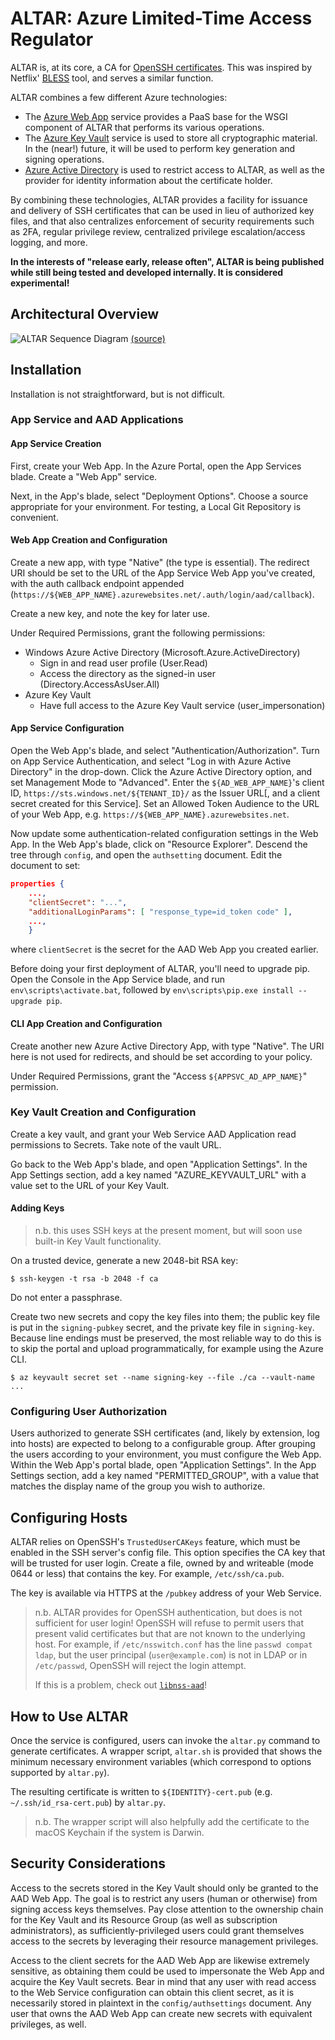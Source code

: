 
ALTAR: Azure Limited-Time Access Regulator
==========================================

ALTAR is, at its core, a CA for [OpenSSH certificates](https://cvsweb.openbsd.org/cgi-bin/cvsweb/~checkout~/src/usr.bin/ssh/PROTOCOL.certkeys?rev=1.10&content-type=text/plain). This was inspired by Netflix' [BLESS](https://github.com/Netflix/bless) tool, and serves a similar function.

ALTAR combines a few different Azure technologies:
* The [Azure Web App](https://azure.microsoft.com/en-us/services/app-service/web/) service provides a PaaS base for the WSGI component of ALTAR that performs its various operations.
* The [Azure Key Vault](https://azure.microsoft.com/en-us/services/key-vault/) service is used to store all cryptographic material. In the (near!) future, it will be used to perform key generation and signing operations.
* [Azure Active Directory](https://azure.microsoft.com/en-us/services/active-directory/) is used to restrict access to ALTAR, as well as the provider for identity information about the certificate holder.

By combining these technologies, ALTAR provides a facility for issuance and delivery of SSH certificates that can be used in lieu of authorized key files, and that also centralizes enforcement of security requirements such as 2FA, regular privilege review, centralized privilege escalation/access logging, and more.

**In the interests of "release early, release often", ALTAR is being published while still being tested and developed internally. It is considered experimental!**


Architectural Overview
----------------------

![ALTAR Sequence Diagram](sequence_flow.png)
[(source)](sequence_flow.txt)


Installation
------------

Installation is not straightforward, but is not difficult.

### App Service and AAD Applications ###

#### App Service Creation ####

First, create your Web App. In the Azure Portal, open the App Services blade. Create a "Web App" service.

Next, in the App's blade, select "Deployment Options". Choose a source appropriate for your environment. For testing, a Local Git Repository is convenient.

#### Web App Creation and Configuration ####

Create a new app, with type "Native" (the type is essential). The redirect URI should be set to the URL of the App Service Web App you've created, with the auth callback endpoint appended (`https://${WEB_APP_NAME}.azurewebsites.net/.auth/login/aad/callback`).

Create a new key, and note the key for later use.

Under Required Permissions, grant the following permissions:
* Windows Azure Active Directory (Microsoft.Azure.ActiveDirectory)
    * Sign in and read user profile (User.Read)
    * Access the directory as the signed-in user (Directory.AccessAsUser.All)
* Azure Key Vault
    * Have full access to the Azure Key Vault service (user_impersonation)

#### App Service Configuration ####

Open the Web App's blade, and select "Authentication/Authorization". Turn on App Service Authentication, and select "Log in with Azure Active Directory" in the drop-down. Click the Azure Active Directory option, and set Management Mode to "Advanced". Enter the `${AD_WEB_APP_NAME}`'s client ID, `https://sts.windows.net/${TENANT_ID}/` as the Issuer URL[, and a client secret created for this Service]. Set an Allowed Token Audience to the URL of your Web App, e.g. `https://${WEB_APP_NAME}.azurewebsites.net`.

Now update some authentication-related configuration settings in the Web App. In the Web App's blade, click on "Resource Explorer". Descend the tree through `config`, and open the `authsetting` document. Edit the document to set:

```json
properties {
    ...,
    "clientSecret": "...",
    "additionalLoginParams": [ "response_type=id_token code" ],
    ...,
    }
```

where `clientSecret` is the secret for the AAD Web App you created earlier.

Before doing your first deployment of ALTAR, you'll need to upgrade pip. Open the Console in the App Service blade, and run `env\scripts\activate.bat`, followed by `env\scripts\pip.exe install --upgrade pip`.

#### CLI App Creation and Configuration ####

Create another new Azure Active Directory App, with type "Native". The URI here is not used for redirects, and should be set according to your policy.

Under Required Permissions, grant the "Access `${APPSVC_AD_APP_NAME}`" permission.

### Key Vault Creation and Configuration ###

Create a key vault, and grant your Web Service AAD Application read permissions to Secrets. Take note of the vault URL.

Go back to the Web App's blade, and open "Application Settings". In the App Settings section, add a key named "AZURE_KEYVAULT_URL" with a value set to the URL of your Key Vault.

#### Adding Keys ####

> n.b. this uses SSH keys at the present moment, but will soon use built-in Key Vault functionality.

On a trusted device, generate a new 2048-bit RSA key:

```
$ ssh-keygen -t rsa -b 2048 -f ca
```

Do not enter a passphrase.

Create two new secrets and copy the key files into them; the public key file is put in the `signing-pubkey` secret, and the private key file in `signing-key`. Because line endings must be preserved, the most reliable way to do this is to skip the portal and upload programmatically, for example using the Azure CLI.

```
$ az keyvault secret set --name signing-key --file ./ca --vault-name ...
```

### Configuring User Authorization ###

Users authorized to generate SSH certificates (and, likely by extension, log into hosts) are expected to belong to a configurable group. After grouping the users according to your environment, you must configure the Web App. Within the Web App's portal blade, open "Application Settings". In the App Settings section, add a key named "PERMITTED_GROUP", with a value that matches the display name of the group you wish to authorize.

Configuring Hosts
-----------------

ALTAR relies on OpenSSH's `TrustedUserCAKeys` feature, which must be enabled in the SSH server's config file. This option specifies the CA key that will be trusted for user login. Create a file, owned by and writeable (mode 0644 or less) that contains the key. For example, `/etc/ssh/ca.pub`.

The key is available via HTTPS at the `/pubkey` address of your Web Service.

> n.b. ALTAR provides for OpenSSH authentication, but does is not sufficient for user login! OpenSSH will refuse to permit users that present valid certificates but that are not known to the underlying host. For example, if `/etc/nsswitch.conf` has the line `passwd compat ldap`, but the user principal (`user@example.com`) is not in LDAP or in `/etc/passwd`, OpenSSH will reject the login attempt.
>
> If this is a problem, check out [`libnss-aad`](https://github.com/outlook/libnss-aad)!

How to Use ALTAR
----------------

Once the service is configured, users can invoke the `altar.py` command to generate certificates. A wrapper script, `altar.sh` is provided that shows the minimum necessary environment variables (which correspond to options supported by `altar.py`).

The resulting certificate is written to `${IDENTITY}-cert.pub` (e.g. `~/.ssh/id_rsa-cert.pub`) by `altar.py`.

> n.b. The wrapper script will also helpfully add the certificate to the macOS Keychain if the system is Darwin.

Security Considerations
-----------------------

Access to the secrets stored in the Key Vault should only be granted to the AAD Web App. The goal is to restrict any users (human or otherwise) from signing access keys themselves. Pay close attention to the ownership chain for the Key Vault and its Resource Group (as well as subscription administrators), as sufficiently-privileged users could grant themselves access to the secrets by leveraging their resource management privileges.

Access to the client secrets for the AAD Web App are likewise extremely sensitive, as obtaining them could be used to impersonate the Web App and acquire the Key Vault secrets. Bear in mind that any user with read access to the Web Service configuration can obtain this client secret, as it is necessarily stored in plaintext in the `config/authsettings` document. Any user that owns the AAD Web App can create new secrets with equivalent privileges, as well.
